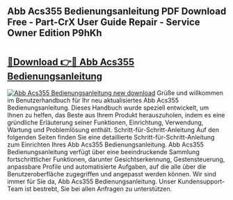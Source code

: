 ## Abb Acs355 Bedienungsanleitung PDF Download Free - Part-CrX User Guide Repair - Service Owner Edition P9hKh

# <h2><a href="http://df0841l.blite.top/?on=Abb+Acs355+Bedienungsanleitung">🔗Download 👉🔴 Abb Acs355 Bedienungsanleitung</a></h2>

[![Abb Acs355 Bedienungsanleitung new download](https://i.imgur.com/lujVjoI.png)](http://df0841l.blite.top/?on=Abb+Acs355+Bedienungsanleitung)
Grüße und willkommen im Benutzerhandbuch für Ihr neu aktualisiertes Abb Acs355 Bedienungsanleitung. Dieses Handbuch wurde speziell entwickelt, um Ihnen zu helfen, das Beste aus Ihrem Produkt herauszuholen, indem es eine gründliche Erläuterung seiner Funktionen, Einrichtung, Verwendung, Wartung und Problemlösung enthält. Schritt-für-Schritt-Anleitung Auf den folgenden Seiten finden Sie eine detaillierte Schritt-für-Schritt-Anleitung zum Einrichten Ihres Abb Acs355 Bedienungsanleitung. Abb Acs355 Bedienungsanleitung verfügt über eine beeindruckende Sammlung fortschrittlicher Funktionen, darunter Gesichtserkennung, Gestensteuerung, anpassbare Profile und automatisierte Aufgaben, auf die alle über die Benutzeroberfläche zugegriffen und angepasst werden können. Wir sind immer für Sie da, Abb Acs355 Bedienungsanleitung. Unser Kundensupport-Team ist bestrebt, Sie bei allen Anfragen zu unterstützen.
